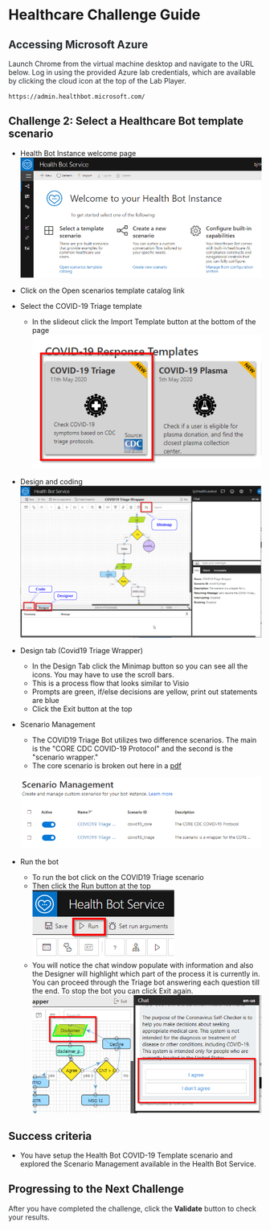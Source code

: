# Healthcare Challenge Guide


## <span class="colour" style="color:rgb(36, 41, 46)">Accessing Microsoft Azure</span>

<span class="colour" style="color:rgb(36, 41, 46)">Launch Chrome from the virtual machine desktop and navigate to the URL below. Log in using the provided Azure lab credentials, which are available by clicking the cloud icon at the top of the Lab Player.</span>
<span class="colour" style="color:rgb(36, 41, 46)"></span>

```
https://admin.healthbot.microsoft.com/
```

## Challenge 2: Select a Healthcare Bot template scenario

* Health Bot Instance welcome page
![](images/welcomepage.png)  
* Click on the Open scenarios template catalog link
* Select the COVID-19 Triage template  
    * In the slideout click the Import Template button at the bottom of the page  
![](images/covid-19template.png)
* Design and coding  
![](images/design-coding1.png)
* Design tab (Covid19 Triage Wrapper)
    * In the Design Tab click the Minimap button so you can see all the icons. You may have to use the scroll bars.
    * This is a process flow that looks similar to Visio  
    * Prompts are green, if/else decisions are yellow, print out statements are blue
    * Click the Exit button at the top
* Scenario Management
    * The COVID19 Triage Bot utilizes two difference scenarios. The main is the "CORE CDC COVID-19 Protocol" and the second is the "scenario wrapper."
    * The core scenario is broken out here in a [pdf](https://github.com/CDCgov/covid19healthbot/blob/master/screening_protocols/covid_19_screening_protocol_cdc_apple.pdf)  
    
    ![](images/scenariomgmt1.png)
* Run the bot
    * To run the bot click on the COVID19 Triage scenario
    * Then click the Run button at the top  
    ![](images/run%20button.png)
    * You will notice the chat window populate with information and also the Designer will highlight which part of the process it is currently in. You can proceed through the Triage bot answering each question till the end. To stop the bot you can click Exit again.  
    ![](images/testbot.png)
## Success criteria

* You have setup the Health Bot COVID-19 Template scenario and explored the Scenario Management available in the Health Bot Service.

## Progressing to the Next Challenge

<span class="colour" style="color:rgb(36, 41, 46)">After you have completed the challenge, click the </span>**Validate**<span class="colour" style="color:rgb(36, 41, 46)"> button to check your results.</span>
